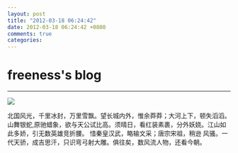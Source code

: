```yaml
---
layout: post
title: "2012-03-18 06:24:42"
date: 2012-03-18 06:24:42 +0800
comments: true
categories: 
---
```


# freeness's blog

----------

![](http://okqmqrbgo.bkt.clouddn.com/201203180624421.jpg)

>
北国风光，千里冰封，万里雪飘。望长城内外，惟余莽莽；大河上下，顿失滔滔。 山舞银蛇,原驰蜡象，欲与天公试比高。须晴日，看红装素裹，分外妖娆。江山如此多娇，引无数英雄竞折腰。 惜秦皇汉武，略输文采；唐宗宋祖，稍逊 风骚。一代天骄，成吉思汗，只识弯弓射大雕。俱往矣，数风流人物，还看今朝。